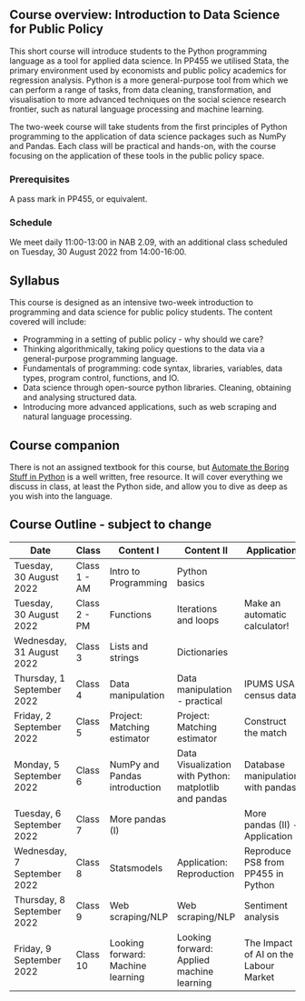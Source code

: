 ## Course overview: Introduction to Data Science for Public Policy
 
This short course will introduce students to the Python programming language as a tool for applied data science. In PP455 we utilised Stata, the primary environment used by economists and public policy academics for regression analysis. Python is a more general-purpose tool from which we can perform a range of tasks, from data cleaning, transformation, and visualisation to more advanced techniques on the social science research frontier, such as natural language processing and machine learning.

The two-week course will take students from the first principles of Python programming to the application of data science packages such as NumPy and Pandas. Each class will be practical and hands-on, with the course focusing on the application of these tools in the public policy space. 
 
### Prerequisites 
A pass mark in PP455, or equivalent. 

### Schedule 
We meet daily 11:00-13:00 in NAB 2.09, with an additional class scheduled on Tuesday, 30 August 2022 from 14:00-16:00.


## Syllabus
This course is designed as an intensive two-week introduction to programming and data science for public policy students. The content covered will include:

- Programming in a setting of public policy - why should we care?
- Thinking algorithmically, taking policy questions to the data via a general-purpose programming language.
- Fundamentals of programming: code syntax, libraries, variables, data types, program control, functions, and IO.
- Data science through open-source python libraries. Cleaning, obtaining and analysing structured data.
- Introducing more advanced applications, such as web scraping and natural language processing.

## Course companion

There is not an assigned textbook for this course, but [Automate the Boring Stuff in Python](https://automatetheboringstuff.com/) is a well written, free resource. It will cover everything we discuss in class, at least the Python side, and allow you to dive as deep as you wish into the language. 

## Course Outline - subject to change


| Date                        | Class        | Content I                              | Content II                                             | Application                              | Resource                                                                           |
| --------------------------- | ------------ | -------------------------------------- | ----------------------------------------------------- | -------------------------------------- | ---------------------------------------------------------------------------------- |
| Tuesday, 30 August 2022     | Class 1 - AM | Intro to Programming                   | Python basics                                         |                                        |                                                                                    |
| Tuesday, 30 August 2022     | Class 2 - PM | Functions                              | Iterations and loops                                  | Make an automatic calculator!          | |
| Wednesday, 31 August 2022   | Class 3      | Lists and strings                      | Dictionaries                                          |                                        |                                                                                    |
| Thursday, 1 September 2022  | Class 4      | Data manipulation                      | Data manipulation - practical                         | IPUMS USA census data  | https://usa.ipums.org/usa/   |
| Friday, 2 September 2022    | Class 5      | Project: Matching estimator        | Project: Matching estimator                       | Construct the match                    |                                                                                    |
| Monday, 5 September 2022    | Class 6      | NumPy and Pandas introduction           | Data Visualization with Python: matplotlib and pandas | Database manipulation with pandas           | Eurostat: https://ec.europa.eu/eurostat                    |
| Tuesday, 6 September 2022   | Class 7      | More pandas (I)                        |                                                       | More pandas (II) - Application         | O\*NET: https://www.onetonline.org/                                                                        |
| Wednesday, 7 September 2022 | Class 8      | Statsmodels                            | Application: Reproduction                             | Reproduce PS8 from PP455 in Python     |                                                                                    |
| Thursday, 8 September 2022  | Class 9      | Web scraping/NLP                           | Web scraping/NLP                                          |   Sentiment analysis                            |                                                                                    |
| Friday, 9 September 2022    | Class 10     | Looking forward: Machine learning | Looking forward: Applied machine learning                |       The Impact of AI on the Labour Market                                 |         Webb (2020), https://www.michaelwebb.co/webb_ai.pdf                                                                           |
